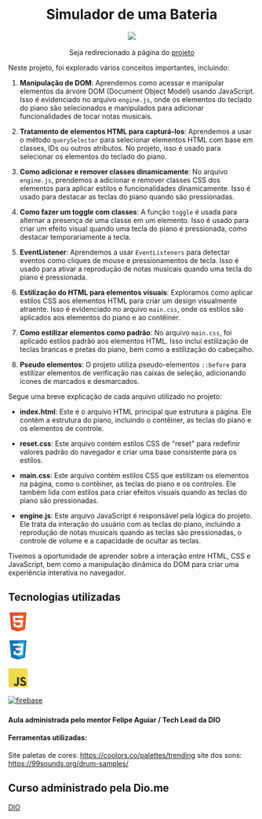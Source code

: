 <p> <h1 align="center">Simulador de uma Bateria</h1></p>

<p align="center">
    <img width="700" src="https://github.com/SuellenDiass/SuellenDiass/assets/102911341/942db4db-418e-4fe6-8972-4eebd42e5cbe">
</p>



<p align="center">Seja redirecionado à página do 
<a href="https://suellendiass.github.io/javascript-simulador-bateria/" target="_blank">projeto</a></p>





Neste projeto, foi explorado vários conceitos importantes, incluindo:

1. **Manipulação de DOM**: Aprendemos como acessar e manipular elementos da árvore DOM (Document Object Model) usando JavaScript. Isso é evidenciado no arquivo `engine.js`, onde os elementos do teclado do piano são selecionados e manipulados para adicionar funcionalidades de tocar notas musicais.

2. **Tratamento de elementos HTML para capturá-los**: Aprendemos a usar o método `querySelector` para selecionar elementos HTML com base em classes, IDs ou outros atributos. No projeto, isso é usado para selecionar os elementos do teclado do piano.

3. **Como adicionar e remover classes dinamicamente**: No arquivo `engine.js`, prendemos a adicionar e remover classes CSS dos elementos para aplicar estilos e funcionalidades dinamicamente. Isso é usado para destacar as teclas do piano quando são pressionadas.

4. **Como fazer um toggle com classes**: A função `toggle` é usada para alternar a presença de uma classe em um elemento. Isso é usado para criar um efeito visual quando uma tecla do piano é pressionada, como destacar temporariamente a tecla.

5. **EventListener**: Aprendemos  a usar `EventListeners` para detectar eventos como cliques de mouse e pressionamentos de tecla. Isso é usado para ativar a reprodução de notas musicais quando uma tecla do piano é pressionada.

6. **Estilização do HTML para elementos visuais**: Exploramos como aplicar estilos CSS aos elementos HTML para criar um design visualmente atraente. Isso é evidenciado no arquivo `main.css`, onde os estilos são aplicados aos elementos do piano e ao contêiner.

7. **Como estilizar elementos como padrão**: No arquivo `main.css`, foi aplicado estilos padrão aos elementos HTML. Isso inclui estilização de teclas brancas e pretas do piano, bem como a estilização do cabeçalho.

8. **Pseudo elementos**: O projeto utiliza pseudo-elementos `::before` para estilizar elementos de verificação nas caixas de seleção, adicionando ícones de marcados e desmarcados.

Segue uma  breve explicação de cada arquivo utilizado no projeto:

- **index.html**: Este é o arquivo HTML principal que estrutura a página. Ele contém a estrutura do piano, incluindo o contêiner, as teclas do piano e os elementos de controle.

- **reset.css**: Este arquivo contém estilos CSS de "reset" para redefinir valores padrão do navegador e criar uma base consistente para os estilos. 

- **main.css**: Este arquivo contém estilos CSS que estilizam os elementos na página, como o contêiner, as teclas do piano e os controles. Ele também lida com estilos para criar efeitos visuais quando as teclas do piano são pressionadas.

- **engine.js**: Este arquivo JavaScript é responsável pela lógica do projeto. Ele trata da interação do usuário com as teclas do piano, incluindo a reprodução de notas musicais quando as teclas são pressionadas, o controle de volume e a capacidade de ocultar as teclas.

Tivemos a oportunidade de aprender sobre a interação entre HTML, CSS e JavaScript, bem como a manipulação dinâmica do DOM para criar uma experiência interativa no navegador.


 ## Tecnologias utilizadas

<a href="#" target="_blank"> <img src="https://raw.githubusercontent.com/devicons/devicon/master/icons/html5/html5-original.svg" alt="html" width="40" height="40"/> </a> 

<a href="#" target="_blank"> <img src="https://raw.githubusercontent.com/devicons/devicon/master/icons/css3/css3-original.svg" alt="css" width="40" height="40"/> </a> 

<a href="#" target="_blank"> <img src="https://raw.githubusercontent.com/devicons/devicon/master/icons/javascript/javascript-original.svg" alt="css" width="40" height="40"/> </a> 

<a href="#" target="_blank"> <img src="https://camo.githubusercontent.com/ee5225ba7c4338f1a1c10121ec32c396e1a4a2f5b0b58b6afd6d5c56ff5d6196/68747470733a2f2f63646e2e6a7364656c6976722e6e65742f67682f64657669636f6e732f64657669636f6e2f69636f6e732f7673636f64652f7673636f64652d6f726967696e616c2d776f72646d61726b2e737667" alt="firebase" width="40" height="40"/> </a>

###

#### Aula  administrada pelo mentor Felipe Aguiar / Tech Lead da DIO
#### Ferramentas utilizadas: 

Site paletas de cores: https://coolors.co/palettes/trending
site dos sons: https://99sounds.org/drum-samples/
## Curso administrado pela Dio.me

 [DIO](https://www.dio.me/)

